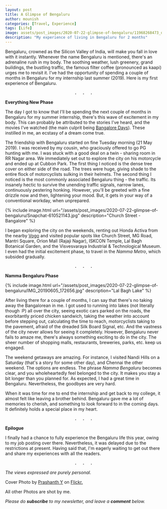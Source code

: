 ```yaml
---
layout: post
title: A Glimpse of Bengaluru
author: mounish
categories: [Travel, Experience]
tags: [Life]
image: assets/post_images/2020-07-22-glimpse-of-bengaluru/11968268473_ded6983016_o.jpg
description: "My experience of living in Bengaluru for 2 months"
---
```


Bengaluru, crowned as the Silicon Valley of India, will make you fall in love with it instantly. Whenever the name Bengaluru is mentioned, there's an adrenaline rush in my body. The soothing weather, lush greenery, grand buildings, the bustling traffic, the famous filter coffee (pronounced as kaapi) urges me to revisit it. I've had the opportunity of spending a couple of months in Bengaluru for my internship last summer (2019). Here is my first experience of Bengaluru.  

<center><pre>.  .  .</pre></center>

**Everything New Phase**

The day I got to know that I'll be spending the next couple of months in Bengaluru for my summer internship, there's this wave of excitement in my body. This can probably be attributed to the stories I've heard, and the movies I've watched (the main culprit being [Bangalore Days](https://timesofindia.indiatimes.com/entertainment/malayalam/movies/news/six-years-of-bangalore-days-reasons-why-the-anjali-menons-directorial-is-a-gem/photostory/76103046.cms)). These instilled in me, an ecstasy of a dream come true.

The friendship with Bengaluru started on fine Tuesday morning (21 May 2019). I was received by my cousin, who graciously offered to go PG hunting with me. I was stuck with a good deal on a twin - sharing room in RR Nagar area. We immediately set out to explore the city on his motorcycle and ended up at Cubbon Park. The first thing I noticed is the dense tree cover on either side of the road. The trees were huge, giving shade to the entire flock of motorcyclists sulking in their helmets. The second thing I noticed is the most commonly associated Bengaluru thing - the traffic. Its insanely hectic to survive the unending traffic signals, narrow lanes, continuously pestering honking. However, you'll be greeted with a fine drizzle now and then, lightening your mood. But, it gets in your way of a conventional workday, when unprepared.

{% include image.html url="/assets/post_images/2020-07-22-glimpse-of-bengaluru/Snapchat-610521143.jpg" description="Church Street - Bangalore" %} 

I began exploring the city on the weekends, renting out Honda Activa from the nearby [Vogo](https://vogo.in/) and visited popular spots like Church Street, MG Road, Mantri Square, Orion Mall (Rajaji Nagar), ISKCON Temple, Lal Bagh Botanical Garden, and the Visvesvaraya Industrial & Technological Museum. I even had the initial excitement phase, to travel in the _Namma Metro_, which subsided gradually.  

<center><pre>.  .  .</pre></center>

**Namma Bengaluru Phase**

{% include image.html url="/assets/post_images/2020-07-22-glimpse-of-bengaluru/IMG_20190605_172656.jpg" description="Lal Bagh Lake" %} 

After living there for a couple of months, I can say that there's no taking away the Bangalorean in me. I got used to running into lakes (not literally though :P) all over the city, seeing exotic cars parked on the roads, the exorbitantly priced chicken sandwich, taking the weather into account before stepping out, calculating the time to reach, motorcyclists taking to the pavement, afraid of the dreaded Silk Board Signal, etc. And the vastness of the city never allows for seeing it completely. However, Bengaluru never fails to amaze me, there's always something exciting to do in the city. The sheer number of shopping malls, restaurants, breweries, parks, etc. keep us engaged.

The weekend getaways are amazing. For instance, I visited Nandi Hills on a Saturday (that's a story for some other day), and Chennai the other weekend. The options are endless. The phrase _Namma Bengaluru_ becomes clear, and you wholeheartedly feel belonged to the city. It makes you stay a bit longer than you planned for. As expected, I had a great time in Bengaluru. Nevertheless, the goodbyes are very hard.  

When it was time for me to end the internship and get back to my college, it almost felt like leaving a brother behind. Bengaluru gave me a lot of memories to cherish, and something to look forward to in the coming days. It definitely holds a special place in my heart.

<center><pre>.  .  .</pre></center>

**Epilogue**

I finally had a chance to fully experience the Bengaluru life this year, owing to my job posting over there. Nevertheless, it was delayed due to the restrictions at present. Having said that, I'm eagerly waiting to get out there and share my experiences with all the readers.

<center><pre>.  .  .</pre></center>

_The views expressed are purely personal._

Cover Photo by <a href="https://www.flickr.com/photos/prashantby/">Prashanth Y</a> on <a href="https://www.flickr.com">Flickr.</a>

All other Photos are shot by me.

_Please do_ _**subscribe**_ _to my newsletter, and leave a_ _**comment**_ _below._
